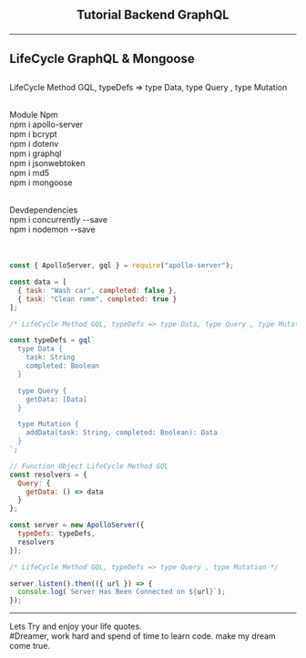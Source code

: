 <h2><p align="center"> Tutorial Backend GraphQL </h2>
<hr/>

<div><h2>LifeCycle GraphQL & Mongoose <h2/></div>

<div>
<p>LifeCycle Method GQL, typeDefs => type Data, type Query , type Mutation</p>
</div>

<br> Module Npm <br>
npm i apollo-server <br>
npm i bcrypt<br>
npm i dotenv<br>
npm i graphql<br>
npm i jsonwebtoken<br>
npm i md5<br>
npm i mongoose<br>

<br>Devdependencies<br>
npm i concurrently --save<br>
npm i nodemon --save<br>
<br>
<br>

```javascript
const { ApolloServer, gql } = require("apollo-server");

const data = [
  { task: "Wash car", completed: false },
  { task: "Clean romm", completed: true }
];

/* LifeCycle Method GQL, typeDefs => type Data, type Query , type Mutation */

const typeDefs = gql`
  type Data {
    task: String
    completed: Boolean
  }

  type Query {
    getData: [Data]
  }

  type Mutation {
    addData(task: String, completed: Boolean): Data
  }
`;

// Function Object LifeCycle Method GQL
const resolvers = {
  Query: {
    getData: () => data
  }
};

const server = new ApolloServer({
  typeDefs: typeDefs,
  resolvers
});

/* LifeCycle Method GQL, typeDefs => type Query , type Mutation */

server.listen().then(({ url }) => {
  console.log(`Server Has Been Connected on ${url}`);
});
```

<hr/>
<div>
    <p>
    Lets Try and enjoy your life quotes. <br>
    #Dreamer, work hard and spend of time to learn code. make my dream come true.
    </p>
</div>
